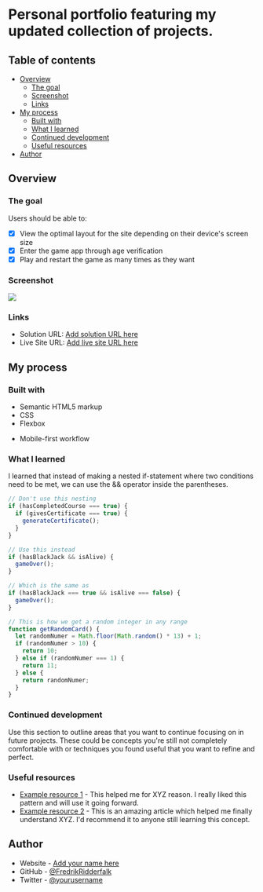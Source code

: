 # Personal portfolio featuring my updated collection of projects.

## Table of contents

- [Overview](#overview)
  - [The goal](#the-goal)
  - [Screenshot](#screenshot)
  - [Links](#links)
- [My process](#my-process)
  - [Built with](#built-with)
  - [What I learned](#what-i-learned)
  - [Continued development](#continued-development)
  - [Useful resources](#useful-resources)
- [Author](#author)
<!-- - [Acknowledgments](#acknowledgments) -->

## Overview

### The goal

Users should be able to:

- [x] View the optimal layout for the site depending on their device's screen size
- [x] Enter the game app through age verification
- [x] Play and restart the game as many times as they want
<!-- - Choose between a green, red, or black table. -->

### Screenshot

![](./screenshot.jpg)

### Links

- Solution URL: [Add solution URL here](https://your-solution-url.com)
- Live Site URL: [Add live site URL here](https://your-live-site-url.com)

## My process

### Built with

- Semantic HTML5 markup
- CSS
- Flexbox
<!-- - CSS Grid -->
- Mobile-first workflow
    <!-- - [React](https://reactjs.org/) - JS library -->
    <!-- - [Next.js](https://nextjs.org/) - React framework -->
  <!-- - [Styled Components](https://styled-components.com/) - For styles -->

### What I learned

<!-- - How to work with if/else statements.
- How to work with for-loops.
- Practiced working with logical operators. -->

<!-- ```html
<h1>Some HTML code I'm proud of</h1>
```

```css
.proud-of-this-css {
  color: papayawhip;
}
``` -->

I learned that instead of making a nested if-statement where two conditions need to be met, we can use the && operator inside the parentheses.

```js
// Don't use this nesting
if (hasCompletedCourse === true) {
  if (givesCertificate === true) {
    generateCertificate();
  }
}

// Use this instead
if (hasBlackJack && isAlive) {
  gameOver();
}

// Which is the same as
if (hasBlackJack === true && isAlive === false) {
  gameOver();
}

// This is how we get a random integer in any range
function getRandomCard() {
  let randomNumer = Math.floor(Math.random() * 13) + 1;
  if (randomNumer > 10) {
    return 10;
  } else if (randomNumer === 1) {
    return 11;
  } else {
    return randomNumer;
  }
}
```

<!-- If you want more help with writing markdown, we'd recommend checking out [The Markdown Guide](https://www.markdownguide.org/) to learn more. -->

### Continued development

Use this section to outline areas that you want to continue focusing on in future projects. These could be concepts you're still not completely comfortable with or techniques you found useful that you want to refine and perfect.

### Useful resources

- [Example resource 1](https://www.example.com) - This helped me for XYZ reason. I really liked this pattern and will use it going forward.
- [Example resource 2](https://www.example.com) - This is an amazing article which helped me finally understand XYZ. I'd recommend it to anyone still learning this concept.

## Author

- Website - [Add your name here](https://www.your-site.com)
- GitHub - [@FredrikRidderfalk](https://www.frontendmentor.io/profile/yourusername)
- Twitter - [@yourusername](https://www.twitter.com/yourusername)

<!-- ## Acknowledgments

This is where you can give a hat tip to anyone who helped you out on this project. Perhaps you worked in a team or got some inspiration from someone else's solution. This is the perfect place to give them some credit.

**Note: Delete this note and edit this section's content as necessary. If you completed this challenge by yourself, feel free to delete this section entirely.** -->
